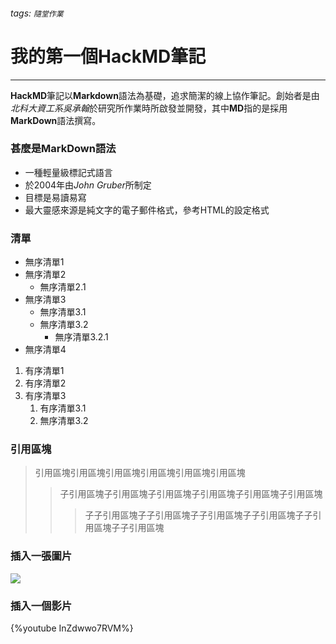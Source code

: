 ###### tags: `隨堂作業`
# 我的第一個HackMD筆記
---
**HackMD**筆記以**Markdown**語法為基礎，追求簡潔的線上協作筆記。創始者是由*北科大資工系吳承翰*於研究所作業時所啟發並開發，其中**MD**指的是採用**MarkDown**語法撰寫。

### 甚麼是MarkDown語法
* 一種輕量級標記式語言
* 於2004年由*John Gruber*所制定
* 目標是易讀易寫
* 最大靈感來源是純文字的電子郵件格式，參考HTML的設定格式
### 清單

- 無序清單1
- 無序清單2
  - 無序清單2.1
- 無序清單3
  - 無序清單3.1
  - 無序清單3.2
      - 無序清單3.2.1
- 無序清單4
1. 有序清單1
2. 有序清單2
3. 有序清單3
    1. 有序清單3.1
    2. 無序清單3.2
### 引用區塊
>引用區塊引用區塊引用區塊引用區塊引用區塊引用區塊
>
>>子引用區塊子引用區塊子引用區塊子引用區塊子引用區塊子引用區塊
>>
>>>子子引用區塊子子引用區塊子子引用區塊子子引用區塊子子引用區塊子子引用區塊

### 插入一張圖片
![](https://i.imgur.com/EkghuGb.jpg)
### 插入一個影片
{%youtube InZdwwo7RVM%}
